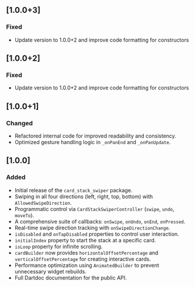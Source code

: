 ## [1.0.0+3]

### Fixed
- Update version to 1.0.0+2 and improve code formatting for constructors

## [1.0.0+2]

### Fixed
- Update version to 1.0.0+2 and improve code formatting for constructors

## [1.0.0+1]

### Changed
- Refactored internal code for improved readability and consistency.
- Optimized gesture handling logic in `_onPanEnd` and `_onPanUpdate`.

## [1.0.0]

### Added
- Initial release of the `card_stack_swiper` package.
- Swiping in all four directions (left, right, top, bottom) with `AllowedSwipeDirection`.
- Programmatic control via `CardStackSwiperController` (`swipe`, `undo`, `moveTo`).
- A comprehensive suite of callbacks: `onSwipe`, `onUndo`, `onEnd`, `onPressed`.
- Real-time swipe direction tracking with `onSwipeDirectionChange`.
- `isDisabled` and `onTapDisabled` properties to control user interaction.
- `initialIndex` property to start the stack at a specific card.
- `isLoop` property for infinite scrolling.
- `cardBuilder` now provides `horizontalOffsetPercentage` and `verticalOffsetPercentage` for creating interactive cards.
- Performance optimization using `AnimatedBuilder` to prevent unnecessary widget rebuilds.
- Full Dartdoc documentation for the public API.
